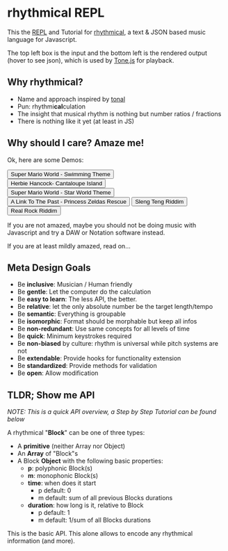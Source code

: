 # rhythmical REPL

This the [REPL](https://en.wikipedia.org/wiki/Read%E2%80%93eval%E2%80%93print_loop) and Tutorial for [rhythmical](https://github.com/felixroos/rhythmical/), a text & JSON based music language for Javascript.

The top left box is the input and the bottom left is the rendered output (hover to see json), which is used by [Tone.js](https://tonejs.github.io/) for playback.

<!-- ## Patterns

<pre>
{
  "pattern": ["", 1, 1, "", 1, 1, "", 1, 1, "", 1, 1],
  "fill": [
    ["F3/A3/C3"],
    ["F3/A3/C3"],
    ["F3/A3/C3"],
    ["F3/A3/C3"],
    ["F3/Bb3/D3"],
    ["F3/Bb3/D3"],
    ["F3/Bb3/Db3"],
    ["F3/Bb3/Db3"]
  ]
}
</pre> -->

## Why rhythmical?

- Name and approach inspired by [tonal](https://github.com/tonaljs/tonal)
- Pun: rhythmi**cal**culation
- The insight that musical rhythm is nothing but number ratios / fractions
- There is nothing like it yet (at least in JS)

## Why should I care? Amaze me!

Ok, here are some Demos:

<button id="example-swimming">Super Mario World - Swimming Theme</button>  
<button id="example-cantaloupe">Herbie Hancock- Cantaloupe Island</button>  
<button id="example-starworld">Super Mario World - Star World Theme</button>
<button id="example-zeldasRescueBrackets">A Link To The Past - Princess Zeldas Rescue</button>
<button id="example-slengTeng">Sleng Teng Riddim</button>
<button id="example-realRock">Real Rock Riddim</button>

If you are not amazed, maybe you should not be doing music with Javascript and try a DAW or Notation software instead.

If you are at least mildly amazed, read on...

## Meta Design Goals

- Be **inclusive**: Musician / Human friendly
- Be **gentle**: Let the computer do the calculation
- Be **easy to learn**: The less API, the better.
- Be **relative**: let the only absolute number be the target length/tempo
- Be **semantic**: Everything is groupable
- Be **isomorphic**: Format should be morphable but keep all infos
- Be **non-redundant**: Use same concepts for all levels of time
- Be **quick**: Minimum keystrokes required
- Be **non-biased** by culture: rhythm is universal while pitch systems are not
- Be **extendable**: Provide hooks for functionality extension
- Be **standardized**: Provide methods for validation
- Be **open**: Allow modification

## TLDR; Show me API

_NOTE: This is a quick API overview, a Step by Step Tutorial can be found below_

A rhythmical "**Block**" can be one of three types:

- A **primitive** (neither Array nor Object)
- An **Array** of "Block"s
- A Block **Object** with the following basic properties:
  - **p**: polyphonic Block(s)
  - **m**: monophonic Block(s)
  - **time**: when does it start
    - p default: 0
    - m default: sum of all previous Blocks durations
  - **duration**: how long is it, relative to Block
    - p default: 1
    - m default: 1/sum of all Blocks durations

This is the basic API. This alone allows to encode any rhythmical information (and more).



